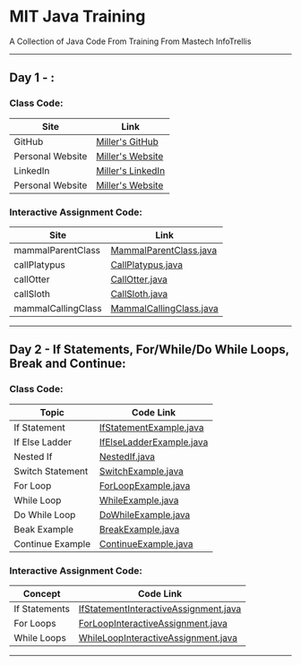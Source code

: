 # **MIT Java Training**
A Collection of Java Code From Training From Mastech InfoTrellis

-----
## Day 1 - :
### Class Code:
| Site     | Link |
| ------------ | ---------- |
| GitHub | [Miller's GitHub](https://github.com/Miller11k) |
| Personal Website | [Miller's Website](https://millerkodish.com/) |
| LinkedIn | [Miller's LinkedIn](https://www.linkedin.com/in/miller-kodish/) |
| Personal Website | [Miller's Website](https://millerkodish.com/) |

### Interactive Assignment Code:
| Site     | Link |
| ------------ | ---------- |
| mammalParentClass | [MammalParentClass.java](/src/com/mit/trainingDayOne/MammalParentClass.java) |
| callPlatypus | [CallPlatypus.java](/src/com/mit/trainingDayOne/CallPlatypus.java) |
| callOtter | [CallOtter.java](/src/com/mit/trainingDayOne/CallOtter.java) |
| callSloth | [CallSloth.java](/src/com/mit/trainingDayOne/CallSloth.java) |
| mammalCallingClass | [MammalCallingClass.java](/src/com/mit/trainingDayOne/MammalCallingClass.java) |

-----

## Day 2 - If Statements, For/While/Do While Loops, Break and Continue:

### Class Code:
| Topic     | Code Link |
| ------------ | ---------- |
| If Statement | [IfStatementExample.java](/src/com/mit/trainingDayTwo/IfStatementExample.java) |
| If Else Ladder | [IfElseLadderExample.java](/src/com/mit/trainingDayTwo/IfElseLadderExample.java) |
| Nested If | [NestedIf.java](/src/com/mit/trainingDayTwo/NestedIf.java) |
| Switch Statement | [SwitchExample.java](/src/com/mit/trainingDayTwo/SwitchExample.java) |
| For Loop | [ForLoopExample.java](/src/com/mit/trainingDayTwo/ForLoopExample.java) |
| While Loop | [WhileExample.java](/src/com/mit/trainingDayTwo/WhileExample.java) |
| Do While Loop | [DoWhileExample.java](/src/com/mit/trainingDayTwo/DoWhileExample.java) |
| Beak Example | [BreakExample.java](/src/com/mit/trainingDayTwo/BreakExample.java) |
| Continue Example | [ContinueExample.java](/src/com/mit/trainingDayTwo/ContinueExample.java) |

### Interactive Assignment Code:
| Concept     | Code Link |
| ------------ | ---------- |
| If Statements | [IfStatementInteractiveAssignment.java](/src/com/mit/trainingDayTwo/IfStatementInteractiveAssignment.java) |
| For Loops | [ForLoopInteractiveAssignment.java](/src/com/mit/trainingDayTwo/ForLoopInteractiveAssignment.java) |
| While Loops | [WhileLoopInteractiveAssignment.java](/src/com/mit/trainingDayTwo/WhileLoopInteractiveAssignment.java) |

-----
